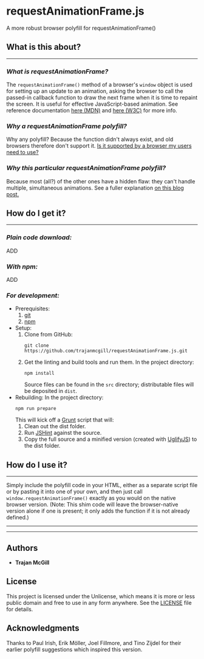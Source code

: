 # requestAnimationFrame.js
A more robust browser polyfill for requestAnimationFrame()

## What is this about?
***

### _What is requestAnimationFrame?_
The `requestAnimationFrame()` method of a browser's `window` object is used for setting up an update to an animation, asking the browser to call the passed-in callback function to draw the next frame when it is time to repaint the screen. It is useful for effective JavaScript-based animation. See reference documentation [here (MDN)](https://developer.mozilla.org/en-US/docs/Web/API/window/requestAnimationFrame) and [here (W3C)](https://www.w3.org/TR/animation-timing/) for more info.

### _Why a requestAnimationFrame polyfill?_
Why any polyfill? Because the function didn't always exist, and old browsers therefore don't support it. [Is it supported by a browser my users need to use?](http://caniuse.com/requestanimationframe)

### _Why this particular requestAnimationFrame polyfill?_
Because most (all?) of the other ones have a hidden flaw: they can't handle multiple, simultaneous animations. See a fuller explanation [on this blog post.](http://www.trajanmcgill.com/stronglytyped/post/2013/03/23/A-More-Robust-requestAnimationFrame-Polyfill)

## How do I get it?
***

### _Plain code download:_
ADD

### _With npm:_
ADD

### _For development:_
- Prerequisites:
	1. [git](https://git-scm.com/)
	2. [npm](https://www.npmjs.com/)
- Setup:
	1. Clone from GitHub:
		```
		git clone https://github.com/trajanmcgill/requestAnimationFrame.js.git
		```
	2. Get the linting and build tools and run them.
		In the project directory:
		```
		npm install
		```
		Source files can be found in the `src` directory; distributable files will be deposited in `dist`.
- Rebuilding: In the project directory:
	```
	npm run prepare
	```
	This will kick off a [Grunt](https://gruntjs.com/) script that will:
	1. Clean out the dist folder.
	2. Run [JSHint](https://jshint.com/) against the source.
	3. Copy the full source and a minified version (created with [UglifyJS](https://github.com/mishoo/UglifyJS2)) to the dist folder.


## How do I use it?
***
Simply include the polyfill code in your HTML, either as a separate script file or by pasting it into one of your own, and then just call `window.requestAnimationFrame()` exactly as you would on the native browser version. (Note: This shim code will leave the browser-native version alone if one is present; it only adds the function if it is not already defined.)
***
***

## Authors
* **Trajan McGill**

## License
This project is licensed under the Unlicense, which means it is more or less public domain and free to use in any form anywhere. See the [LICENSE](LICENSE) file for details.

## Acknowledgments
Thanks to Paul Irish, Erik Möller, Joel Fillmore, and Tino Zijdel for their earlier polyfill suggestions which inspired this version.
